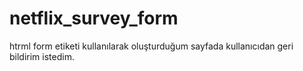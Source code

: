 # netflix_survey_form
htrml form etiketi kullanılarak oluşturduğum sayfada kullanıcıdan geri bildirim istedim.
